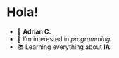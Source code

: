 # Hola!
- 👋 **Adrian C.**
- 👀 I’m interested in *programming*
- 📚 Learning everything about **IA**!

<!---
AdrianCanF/AdrianCanF is a ✨ special ✨ repository because its `README.md` (this file) appears on your GitHub profile.
You can click the Preview link to take a look at your changes.
--->
